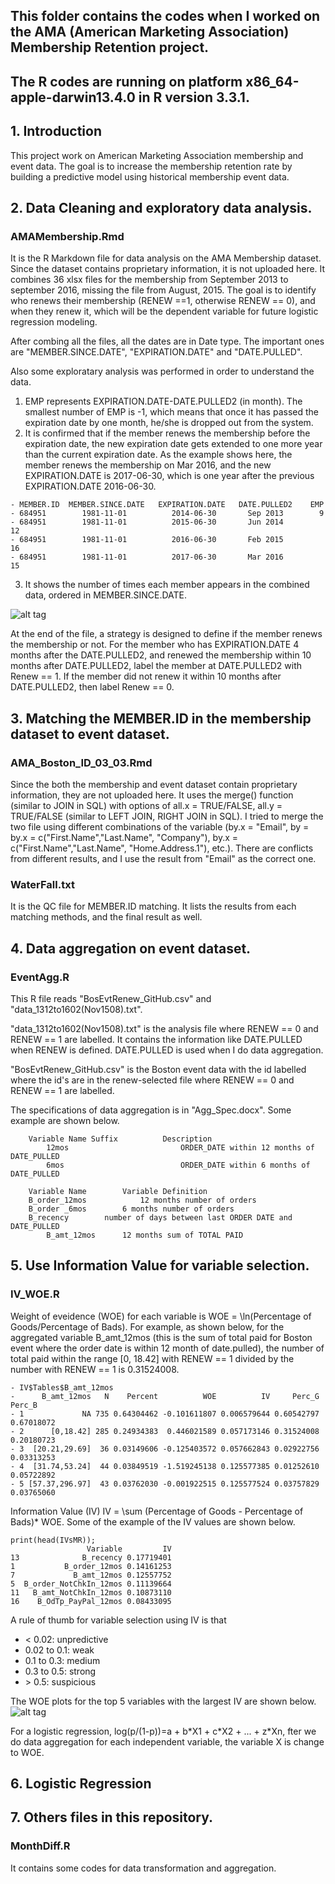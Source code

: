 ## This folder contains the codes when I worked on the AMA (American Marketing Association) Membership Retention project.
## The R codes are running on platform x86_64-apple-darwin13.4.0 in R version 3.3.1. 

## 1. Introduction
This project work on American Marketing Association membership and event data. The goal is to increase the membership retention rate by building a predictive model using historical membership event data.

## 2. Data Cleaning and exploratory data analysis.

### AMAMembership.Rmd 
It is the R Markdown file for data analysis on the AMA Membership dataset. Since the dataset contains proprietary information, it is not uploaded here. It combines 36 xlsx files for the membership from September 2013 to september 2016, missing the file from August, 2015. The goal is to identify who renews their membership (RENEW ==1, otherwise RENEW == 0), and when they renew it, which will be the dependent variable for future logistic regression modeling. 
 
 After combing all the files, all the dates are in Date type. The important ones are "MEMBER.SINCE.DATE", "EXPIRATION.DATE" and "DATE.PULLED".
 
 Also some exploratary analysis was performed in order to understand the data.
 1. EMP represents EXPIRATION.DATE-DATE.PULLED2 (in month). The smallest number of EMP is -1, which means that once it has passed the expiration date by one month, he/she is dropped out from the system.
 2. It is confirmed that if the member renews the membership before the expiration date, the new expiration date gets extended to one more year than the current expiration date. As the example shows here, the member renews the membership on Mar 2016, and the new EXPIRATION.DATE is 2017-06-30, which is one year after the previous EXPIRATION.DATE 2016-06-30.
 ```
 - MEMBER.ID  MEMBER.SINCE.DATE   EXPIRATION.DATE   DATE.PULLED2    EMP
 - 684951        1981-11-01          2014-06-30       Sep 2013        9
 - 684951        1981-11-01          2015-06-30       Jun 2014        12
 - 684951        1981-11-01          2016-06-30       Feb 2015        16
 - 684951        1981-11-01          2017-06-30       Mar 2016        15
 ```
 3. It shows the number of times each member appears in the combined data, ordered in MEMBER.SINCE.DATE.
 
 ![alt tag](https://github.com/GeneralBunny/InternScitics/blob/master/AppearFreq.jpeg)

At the end of the file, a strategy is designed to define if the member renews the membership or not. For the member who has EXPIRATION.DATE 4 months after the DATE.PULLED2, and renewed the membership within 10 months after DATE.PULLED2, label the member at DATE.PULLED2 with Renew == 1. If the member did not renew it within 10 months after DATE.PULLED2, then label Renew == 0.

## 3. Matching the MEMBER.ID in the membership dataset to event dataset.

### AMA_Boston_ID_03_03.Rmd 
Since the both the membership and event dataset contain proprietary information, they are not uploaded here. It uses the merge() function (similar to JOIN in SQL) with options of all.x = TRUE/FALSE, all.y = TRUE/FALSE (similar to LEFT JOIN, RIGHT JOIN in SQL). I tried to merge the two file using different combinations of the variable (by.x = "Email", by = by.x = c("First.Name","Last.Name", "Company"), by.x = c("First.Name","Last.Name", "Home.Address.1"), etc.). There are conflicts from different results, and I use the result from "Email" as the correct one.

### WaterFall.txt 
It is the QC file for MEMBER.ID matching. It lists the results from each matching methods, and the final result as well.

## 4. Data aggregation on event dataset.
### EventAgg.R
This R file reads "BosEvtRenew_GitHub.csv" and "data_1312to1602(Nov1508).txt". 

"data_1312to1602(Nov1508).txt" is the analysis file where RENEW == 0 and RENEW == 1 are labelled. It contains the information like DATE.PULLED when RENEW is defined. DATE.PULLED is used when I do data aggregation. 

"BosEvtRenew_GitHub.csv" is the Boston event data with the id labelled where the id's are in the renew-selected file where RENEW == 0 and RENEW == 1 are labelled.

The specifications of data aggregation is in "Agg_Spec.docx". Some example are shown below.
```
	Variable Name Suffix          Description
        12mos	                      ORDER_DATE within 12 months of DATE_PULLED
        6mos	                      ORDER_DATE within 6 months of DATE_PULLED
```

```
	Variable Name		 Variable Definition
	B_order_12mos            12 months number of orders
	B_order _6mos 		 6 months number of orders
	B_recency		 number of days between last ORDER DATE and DATE_PULLED
        B_amt_12mos		 12 months sum of TOTAL PAID
```

## 5. Use Information Value for variable selection.
### IV_WOE.R
Weight of eveidence (WOE) for each variable is 
WOE = \ln(Percentage of Goods/Percentage of Bads). 
For example, as shown below, for the aggregated variable B_amt_12mos (this is the sum of total paid for Boston event where the order date is within 12 month of date.pulled), the number of total paid within the range [0, 18.42] with RENEW == 1 divided by the number with RENEW == 1 is 0.31524008.
```
- IV$Tables$B_amt_12mos
-      B_amt_12mos   N    Percent          WOE          IV     Perc_G     Perc_B
- 1             NA 735 0.64304462 -0.101611807 0.006579644 0.60542797 0.67018072
- 2      [0,18.42] 285 0.24934383  0.446021589 0.057173146 0.31524008 0.20180723
- 3  [20.21,29.69]  36 0.03149606 -0.125403572 0.057662843 0.02922756 0.03313253
- 4  [31.74,53.24]  44 0.03849519 -1.519245138 0.125577385 0.01252610 0.05722892
- 5 [57.37,296.97]  43 0.03762030 -0.001922515 0.125577524 0.03757829 0.03765060
```
Information Value (IV) 
IV = \sum (Percentage of Goods - Percentage of Bads)\* WOE. 
Some of the example of the IV values are shown below. 

```
print(head(IVsMR));
                 Variable         IV
13              B_recency 0.17719401
1           B_order_12mos 0.14161253
7             B_amt_12mos 0.12557752
5  B_order_NotChkIn_12mos 0.11139664
11   B_amt_NotChkIn_12mos 0.10873110
16    B_OdTp_PayPal_12mos 0.08433095
```

A rule of thumb for variable selection using IV is that 
* \< 0.02: unpredictive 
* 0.02 to 0.1: weak 
* 0.1 to 0.3: medium 
* 0.3 to 0.5: strong
* \> 0.5: suspicious

The WOE plots for the top 5 variables with the largest IV are shown below.
![alt tag](https://github.com/GeneralBunny/InternScitics/blob/master/WOE_5Var.jpeg)

For a logistic regression, log(p/(1-p))=a + b\*X1 + c\*X2 + ... + z\*Xn, fter we do data aggregation for each independent variable, the variable X is change to WOE. 
## 6. Logistic Regression

## 7. Others files in this repository.
### MonthDiff.R 
It contains some codes for data transformation and aggregation.
